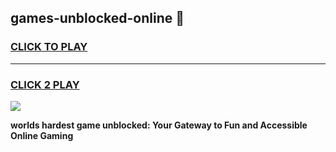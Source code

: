 
## games-unblocked-online 👋
<h3>
<a href="https://premium.freeplayer.one?title=games-unblocked-online&ref=14F">CLICK TO PLAY</a></h3>
<hr>

<h3>
<a href="https://premium.freeplayer.one?title=games-unblocked-online&ref=14F">CLICK 2 PLAY</a>
  
</h3>

<a href="https://premium.freeplayer.one?title=games-unblocked-online&ref=12F/"><img src="https://clearcache.store/games.png"></a>


**worlds hardest game unblocked: Your Gateway to Fun and Accessible Online Gaming**
